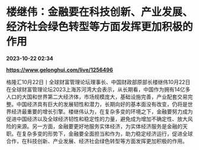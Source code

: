 # 楼继伟：金融要在科技创新、产业发展、经济社会绿色转型等方面发挥更加积极的作用

**2023-10-22 02:34**

**https://www.gelonghui.com/live/1256496**

格隆汇10月22日丨全球财富管理论坛理事长、中国财政部原部长楼继伟10月22日在全球财富管理论坛2023上海苏河湾大会表示，从长期看，中国作为拥有14亿多人口的大国和世界第二大经济体，市场规模庞大，基础设施完善，产业配套交易完整。中国经济具有巨大的发展韧性和潜力，长期向好的基本面没有改变，仍将是世界经济最重要的增长引擎。楼继伟认为，在复杂多变的环境之下，金融要努力成为促进中国经济以及全球经济韧性和稳定性的力量，避免成为增加不确定性、放大风险的来源。另一方面，金融要更好地服务实体经济，为实体经济服务是金融的天职。在复杂多变的形势下，金融要全面担当和作为，助力稳定经济运行，促进全球合作，在科技创新、产业发展、经济社会绿色转型等方面发挥更加积极的作用。